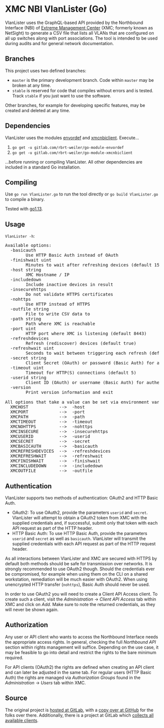 # XMC NBI VlanLister (Go)

VlanLister uses the GraphQL-based API provided by the Northbound Interface (NBI) of [Extreme Management Center](https://www.extremenetworks.com/product/extreme-management-center/) (XMC; formerly known as NetSight) to generate a CSV file that lists all VLANs that are configured on all up switches along with port associations. The tool is intended to be used during audits and for general network documentation.

## Branches

This project uses two defined branches:

* `master` is the primary development branch. Code within `master` may be broken at any time.
* `stable` is reserved for code that compiles without errors and is tested. Track `stable` if you just want to use the software.

Other branches, for example for developing specific features, may be created and deleted at any time.

## Dependencies

VlanLister uses the modules [envordef](https://gitlab.com/rbrt-weiler/go-module-envordef) and [xmcnbiclient](https://gitlab.com/rbrt-weiler/go-module-xmcnbiclient). Execute...

1. `go get -u gitlab.com/rbrt-weiler/go-module-envordef`
1. `go get -u gitlab.com/rbrt-weiler/go-module-xmcnbiclient`

...before running or compiling VlanLister. All other dependencies are included in a standard Go installation.

## Compiling

Use `go run VlanLister.go` to run the tool directly or `go build VlanLister.go` to compile a binary.

Tested with [go1.13](https://golang.org/doc/go1.13).

## Usage

`VlanLister -h`:

<pre>
Available options:
  -basicauth
    	Use HTTP Basic Auth instead of OAuth
  -finishwait uint
    	Minutes to wait after refreshing devices (default 15)
  -host string
    	XMC Hostname / IP
  -includedown
    	Include inactive devices in result
  -insecurehttps
    	Do not validate HTTPS certificates
  -nohttps
    	Use HTTP instead of HTTPS
  -outfile string
    	File to write CSV data to
  -path string
    	Path where XMC is reachable
  -port uint
    	HTTP port where XMC is listening (default 8443)
  -refreshdevices
    	Refresh (rediscover) devices (default true)
  -refreshwait uint
    	Seconds to wait between triggering each refresh (default 5)
  -secret string
    	Client Secret (OAuth) or password (Basic Auth) for authentication
  -timeout uint
    	Timeout for HTTP(S) connections (default 5)
  -userid string
    	Client ID (OAuth) or username (Basic Auth) for authentication
  -version
    	Print version information and exit

All options that take a value can be set via environment variables:
  XMCHOST            -->  -host
  XMCPORT            -->  -port
  XMCPATH            -->  -path
  XMCTIMEOUT         -->  -timeout
  XMCNOHTTPS         -->  -nohttps
  XMCINSECURE        -->  -insecurehttps
  XMCUSERID          -->  -userid
  XMCSECRET          -->  -secret
  XMCBASICAUTH       -->  -basicauth
  XMCREFRESHDEVICES  -->  -refreshdevices
  XMCREFRESHWAIT     -->  -refreshwait
  XMCFINISHWAIT      -->  -finishwait
  XMCINCLUDEDOWN     -->  -includedown
  XMCOUTFILE         -->  -outfile
</pre>

## Authentication

VlanLister supports two methods of authentication: OAuth2 and HTTP Basic Auth.

* OAuth2: To use OAuth2, provide the parameters `userid` and `secret`. VlanLister will attempt to obtain a OAuth2 token from XMC with the supplied credentials and, if successful, submit only that token with each API request as part of the HTTP header.
* HTTP Basic Auth: To use HTTP Basic Auth, provide the parameters `userid` and `secret` as well as `basicauth`. VlanLister will transmit the supplied credentials with each API request as part of the HTTP request header.

As all interactions between VlanLister and XMC are secured with HTTPS by default both methods should be safe for transmission over networks. It is strongly recommended to use OAuth2 though. Should the credentials ever be compromised, for example when using them on the CLI on a shared workstation, remediation will be much easier with OAuth2. When using unencrypted HTTP transfer (`nohttps`), Basic Auth should never be used.

In order to use OAuth2 you will need to create a Client API Access client. To create such a client, visit the _Administration_ -> _Client API Access_ tab within XMC and click on _Add_. Make sure to note the returned credentials, as they will never be shown again.

## Authorization

Any user or API client who wants to access the Northbound Interface needs the appropriate access rights. In general, checking the full _Northbound API_ section within rights management will suffice. Depending on the use case, it may be feasible to go into detail and restrict the rights to the bare minimum required.

For API clients (OAuth2) the rights are defined when creating an API client and can later be adjusted in the same tab. For regular users (HTTP Basic Auth) the rights are managed via _Authorization Groups_ found in the _Administration_ -> _Users_ tab within XMC.

## Source

The original project is [hosted at GitLab](https://gitlab.com/rbrt-weiler/xmc-nbi-vlanlister-go), with a [copy over at GitHub](https://github.com/rbrt-weiler/xmc-nbi-vlanlister-go) for the folks over there. Additionally, there is a project at GitLab which [collects all available clients](https://gitlab.com/rbrt-weiler/xmc-nbi-clients).
